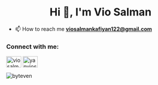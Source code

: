 <h1 align="center">Hi 👋, I'm Vio Salman</h1>

- 📫 How to reach me **viosalmankafiyan122@gmail.com**

<h3 align="left">Connect with me:</h3>
<p align="left">
<a href="https://linkedin.com/in/viosalman" target="blank"><img align="center" src="https://raw.githubusercontent.com/rahuldkjain/github-profile-readme-generator/master/src/images/icons/Social/linked-in-alt.svg" alt="viosalman" height="30" width="40" /></a>
<a href="https://instagram.com/yanvios" target="blank"><img align="center" src="https://raw.githubusercontent.com/rahuldkjain/github-profile-readme-generator/master/src/images/icons/Social/instagram.svg" alt="yanvios" height="30" width="40" /></a>
</p>


<p><img align="center" src="https://github-readme-stats.vercel.app/api/top-langs?username=byteven&show_icons=true&locale=en&layout=compact" alt="byteven" /></p>
